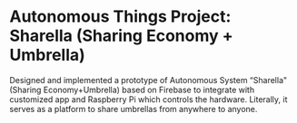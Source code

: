 # Autonomous Things Project: Sharella (Sharing Economy + Umbrella)

Designed and implemented a prototype of Autonomous System “Sharella" (Sharing Economy+Umbrella) 
based on Firebase to integrate with customized app and Raspberry Pi which controls the hardware. 
Literally, it serves as a platform to share umbrellas from anywhere to anyone. 
